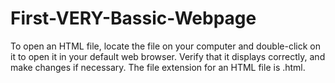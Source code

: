 # First-VERY-Bassic-Webpage

To open an HTML file, locate the file on your computer and double-click on it to open it in your default web browser. Verify that it displays correctly, and make changes if necessary. The file extension for an HTML file is .html.
